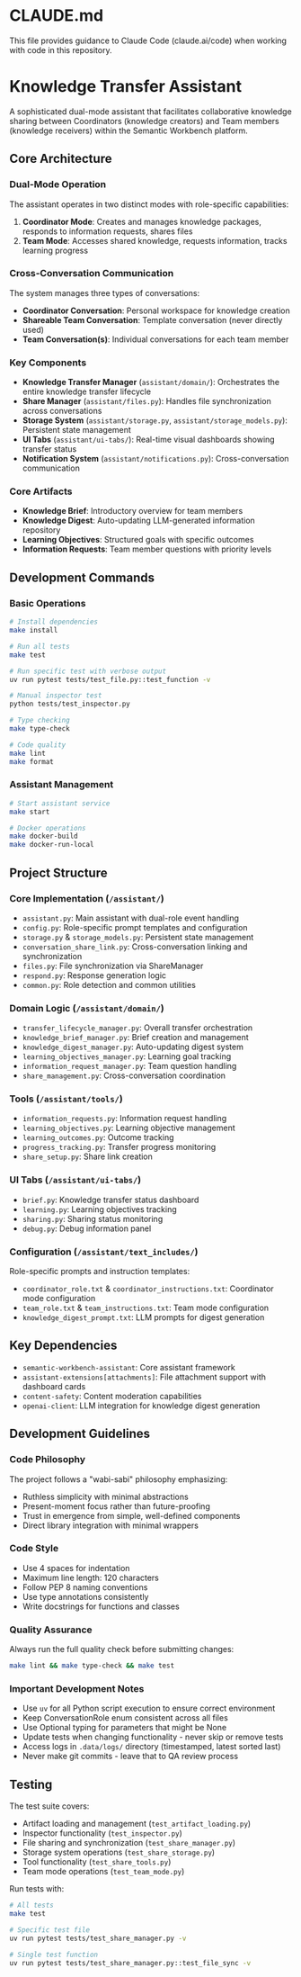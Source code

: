 # CLAUDE.md

This file provides guidance to Claude Code (claude.ai/code) when working with code in this repository.

# Knowledge Transfer Assistant

A sophisticated dual-mode assistant that facilitates collaborative knowledge sharing between Coordinators (knowledge creators) and Team members (knowledge receivers) within the Semantic Workbench platform.

## Core Architecture

### Dual-Mode Operation
The assistant operates in two distinct modes with role-specific capabilities:

1. **Coordinator Mode**: Creates and manages knowledge packages, responds to information requests, shares files
2. **Team Mode**: Accesses shared knowledge, requests information, tracks learning progress

### Cross-Conversation Communication
The system manages three types of conversations:
- **Coordinator Conversation**: Personal workspace for knowledge creation
- **Shareable Team Conversation**: Template conversation (never directly used)
- **Team Conversation(s)**: Individual conversations for each team member

### Key Components

- **Knowledge Transfer Manager** (`assistant/domain/`): Orchestrates the entire knowledge transfer lifecycle
- **Share Manager** (`assistant/files.py`): Handles file synchronization across conversations
- **Storage System** (`assistant/storage.py`, `assistant/storage_models.py`): Persistent state management
- **UI Tabs** (`assistant/ui-tabs/`): Real-time visual dashboards showing transfer status
- **Notification System** (`assistant/notifications.py`): Cross-conversation communication

### Core Artifacts
- **Knowledge Brief**: Introductory overview for team members
- **Knowledge Digest**: Auto-updating LLM-generated information repository
- **Learning Objectives**: Structured goals with specific outcomes
- **Information Requests**: Team member questions with priority levels

## Development Commands

### Basic Operations
```bash
# Install dependencies
make install

# Run all tests
make test

# Run specific test with verbose output
uv run pytest tests/test_file.py::test_function -v

# Manual inspector test
python tests/test_inspector.py

# Type checking
make type-check

# Code quality
make lint
make format
```

### Assistant Management
```bash
# Start assistant service
make start

# Docker operations
make docker-build
make docker-run-local
```

## Project Structure

### Core Implementation (`/assistant/`)
- `assistant.py`: Main assistant with dual-role event handling
- `config.py`: Role-specific prompt templates and configuration
- `storage.py` & `storage_models.py`: Persistent state management
- `conversation_share_link.py`: Cross-conversation linking and synchronization
- `files.py`: File synchronization via ShareManager
- `respond.py`: Response generation logic
- `common.py`: Role detection and common utilities

### Domain Logic (`/assistant/domain/`)
- `transfer_lifecycle_manager.py`: Overall transfer orchestration
- `knowledge_brief_manager.py`: Brief creation and management
- `knowledge_digest_manager.py`: Auto-updating digest system
- `learning_objectives_manager.py`: Learning goal tracking
- `information_request_manager.py`: Team question handling
- `share_management.py`: Cross-conversation coordination

### Tools (`/assistant/tools/`)
- `information_requests.py`: Information request handling
- `learning_objectives.py`: Learning objective management
- `learning_outcomes.py`: Outcome tracking
- `progress_tracking.py`: Transfer progress monitoring
- `share_setup.py`: Share link creation

### UI Tabs (`/assistant/ui-tabs/`)
- `brief.py`: Knowledge transfer status dashboard
- `learning.py`: Learning objectives tracking
- `sharing.py`: Sharing status monitoring
- `debug.py`: Debug information panel

### Configuration (`/assistant/text_includes/`)
Role-specific prompts and instruction templates:
- `coordinator_role.txt` & `coordinator_instructions.txt`: Coordinator mode configuration
- `team_role.txt` & `team_instructions.txt`: Team mode configuration
- `knowledge_digest_prompt.txt`: LLM prompts for digest generation

## Key Dependencies

- `semantic-workbench-assistant`: Core assistant framework
- `assistant-extensions[attachments]`: File attachment support with dashboard cards
- `content-safety`: Content moderation capabilities
- `openai-client`: LLM integration for knowledge digest generation

## Development Guidelines

### Code Philosophy
The project follows a "wabi-sabi" philosophy emphasizing:
- Ruthless simplicity with minimal abstractions
- Present-moment focus rather than future-proofing
- Trust in emergence from simple, well-defined components
- Direct library integration with minimal wrappers

### Code Style
- Use 4 spaces for indentation
- Maximum line length: 120 characters
- Follow PEP 8 naming conventions
- Use type annotations consistently
- Write docstrings for functions and classes

### Quality Assurance
Always run the full quality check before submitting changes:
```bash
make lint && make type-check && make test
```

### Important Development Notes
- Use `uv` for all Python script execution to ensure correct environment
- Keep ConversationRole enum consistent across all files
- Use Optional typing for parameters that might be None
- Update tests when changing functionality - never skip or remove tests
- Access logs in `.data/logs/` directory (timestamped, latest sorted last)
- Never make git commits - leave that to QA review process

## Testing

The test suite covers:
- Artifact loading and management (`test_artifact_loading.py`)
- Inspector functionality (`test_inspector.py`)
- File sharing and synchronization (`test_share_manager.py`)
- Storage system operations (`test_share_storage.py`)
- Tool functionality (`test_share_tools.py`)
- Team mode operations (`test_team_mode.py`)

Run tests with:
```bash
# All tests
make test

# Specific test file
uv run pytest tests/test_share_manager.py -v

# Single test function
uv run pytest tests/test_share_manager.py::test_file_sync -v
```